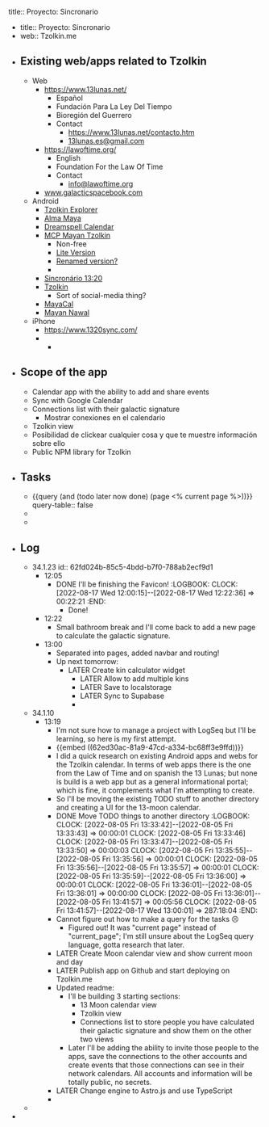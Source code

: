 title:: Proyecto: Sincronario

- title:: Proyecto: Sincronario
- web:: Tzolkin.me
- ## Existing web/apps related to Tzolkin
	- Web
		- https://www.13lunas.net/
			- Español
			- Fundación Para La Ley Del Tiempo
			- Bioregión del Guerrero
			- Contact
				- https://www.13lunas.net/contacto.htm
				- 13lunas.es@gmail.com
		- https://lawoftime.org/
			- English
			- Foundation For the Law Of Time
			- Contact
				- info@lawoftime.org
		- www.galacticspacebook.com
	- Android
		- [Tzolkin Explorer](https://play.google.com/store/apps/details?id=com.tlt.tzolkin)
		- [Alma Maya](https://play.google.com/store/apps/details?id=alma.maya)
		- [Dreamspell Calendar](https://play.google.com/store/apps/details?id=net.anotherworld.maya)
		- [MCP Mayan Tzolkin](https://play.google.com/store/apps/details?id=air.tzolkin)
			- Non-free
			- [Lite Version](https://play.google.com/store/apps/details?id=air.com.lucitainc.MCPTzolkinLite)
			- [Renamed version?](https://play.google.com/store/apps/details?id=air.com.lucitainc.TzolkinMaya)
			-
		- [Sincronário 13:20](https://play.google.com/store/apps/details?id=com.tzolkin.sincronario1320)
		- [Tzolkin](https://play.google.com/store/apps/details?id=social.plah.tzolkin)
			- Sort of social-media thing?
		- [MayaCal](https://play.google.com/store/apps/details?id=b4a.mayacal)
		- [Mayan Nawal](https://play.google.com/store/apps/details?id=com.huawei.android.mayannawal)
	- iPhone
		- https://www.1320sync.com/
		-
			-
- ## Scope of the app
	- Calendar app with the ability to add and share events
	- Sync with Google Calendar
	- Connections list with their galactic signature
		- Mostrar conexiones en el calendario
	- Tzolkin view
	- Posibilidad de clickear cualquier cosa y que te muestre información sobre ello
	- Public NPM library for Tzolkin
- ## Tasks
	- {{query (and (todo later now done) (page <% current page %>))}}
	  query-table:: false
	-
	-
- ## Log
	- 34.1.23
	  id:: 62fd024b-85c5-4bdd-b7f0-788ab2ecf9d1
		- 12:05
			- DONE I'll be finishing the Favicon! 
			  :LOGBOOK:
			  CLOCK: [2022-08-17 Wed 12:00:15]--[2022-08-17 Wed 12:22:36] =>  00:22:21
			  :END:
				- Done!
		- 12:22
			- Small bathroom break and I'll come back to add a new page to calculate the galactic signature.
		- 13:00
			- Separated into pages, added navbar and routing!
			- Up next tomorrow:
				- LATER Create kin calculator widget
					- LATER Allow to add multiple kins
					- LATER Save to localstorage
					- LATER Sync to Supabase
					-
	- 34.1.10
		- 13:19
			- I'm not sure how to manage a project with LogSeq but I'll be learning, so here is my first attempt.
			- {{embed ((62ed30ac-81a9-47cd-a334-bc68ff3e9ffd))}}
			- I did a quick research on existing Android apps and webs for the Tzolkin calendar. In terms of web apps there is the one from the Law of Time and on spanish the 13 Lunas; but none is build is a web app but as a general informational portal; which is fine, it complements what I'm attempting to create.
			- So I'll be moving the existing TODO stuff to another directory and creating a UI for the 13-moon calendar.
			- DONE Move TODO things to another directory
			  :LOGBOOK:
			  CLOCK: [2022-08-05 Fri 13:33:42]--[2022-08-05 Fri 13:33:43] =>  00:00:01
			  CLOCK: [2022-08-05 Fri 13:33:46]
			  CLOCK: [2022-08-05 Fri 13:33:47]--[2022-08-05 Fri 13:33:50] =>  00:00:03
			  CLOCK: [2022-08-05 Fri 13:35:55]--[2022-08-05 Fri 13:35:56] =>  00:00:01
			  CLOCK: [2022-08-05 Fri 13:35:56]--[2022-08-05 Fri 13:35:57] =>  00:00:01
			  CLOCK: [2022-08-05 Fri 13:35:59]--[2022-08-05 Fri 13:36:00] =>  00:00:01
			  CLOCK: [2022-08-05 Fri 13:36:01]--[2022-08-05 Fri 13:36:01] =>  00:00:00
			  CLOCK: [2022-08-05 Fri 13:36:01]--[2022-08-05 Fri 13:41:57] =>  00:05:56
			  CLOCK: [2022-08-05 Fri 13:41:57]--[2022-08-17 Wed 13:00:01] =>  287:18:04
			  :END:
			- Cannot figure out how to make a query for the tasks 😣
				- Figured out! It was "current page" instead of "current_page"; I'm still unsure about the LogSeq query language, gotta research that later.
			- LATER Create Moon calendar view and show current moon and day
			- LATER Publish app on Github and start deploying on Tzolkin.me
			- Updated readme:
				- I'll be building 3 starting sections:
					- 13 Moon calendar view
					- Tzolkin view
					- Connections list to store people you have calculated their galactic signature and show them on the other two views
				- Later I'll be adding the ability to invite those people to the apps, save the connections to the other accounts and create events that those connections can see in their network calendars. All accounts and information will be totally public, no secrets.
			- LATER Change engine to Astro.js and use TypeScript
			-
	-
-